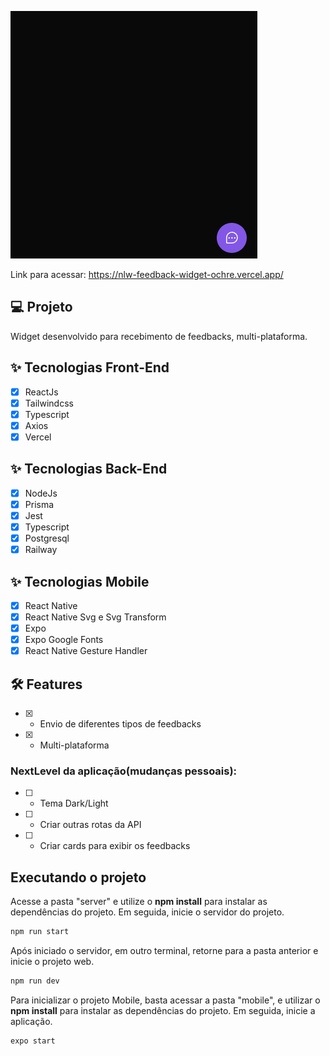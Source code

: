 ![cover](.github/feedback-widget.gif)

Link para acessar: <a href="https://nlw-feedback-widget-ochre.vercel.app/" alt="link do projeto" target="_blank">https://nlw-feedback-widget-ochre.vercel.app/</a>

## 💻 Projeto
Widget desenvolvido para recebimento de feedbacks, multi-plataforma.

## ✨ Tecnologias Front-End

-   [X] ReactJs
-   [X] Tailwindcss
-   [X] Typescript
-   [X] Axios
-   [X] Vercel

## ✨ Tecnologias Back-End

-   [X] NodeJs
-   [X] Prisma
-   [X] Jest
-   [X] Typescript
-   [X] Postgresql
-   [X] Railway

## ✨ Tecnologias Mobile

-   [X] React Native
-   [X] React Native Svg e Svg Transform
-   [X] Expo
-   [X] Expo Google Fonts
-   [X] React Native Gesture Handler

## :hammer_and_wrench: Features 

-   [X] - Envio de diferentes tipos de feedbacks
-   [X] - Multi-plataforma 

### NextLevel da aplicação(mudanças pessoais):
-   [ ] - Tema Dark/Light
-   [ ] - Criar outras rotas da API
-   [ ] - Criar cards para exibir os feedbacks

## Executando o projeto

Acesse a pasta "server" e utilize o **npm install** para instalar as dependências do projeto.
Em seguida, inicie o servidor do projeto.

```cl
npm run start
```

Após iniciado o servidor, em outro terminal, retorne para a pasta anterior e inicie o projeto web.
```cl
npm run dev
```
 
 Para inicializar o projeto Mobile, basta acessar a pasta "mobile", e utilizar o **npm install** para instalar as dependências do projeto.
 Em seguida, inicie a aplicação.
 ```cl
expo start
```

<br />
